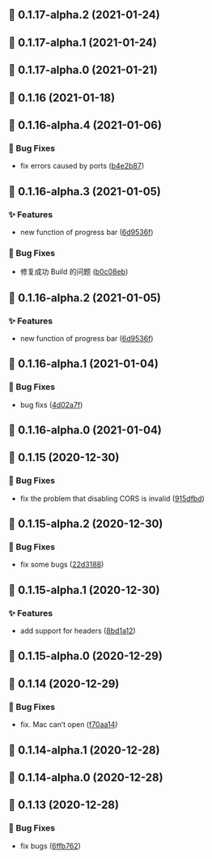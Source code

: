 ## :tada: 0.1.17-alpha.2 (2021-01-24)



## :tada: 0.1.17-alpha.1 (2021-01-24)



## :tada: 0.1.17-alpha.0 (2021-01-21)



## :tada: 0.1.16 (2021-01-18)



## :tada: 0.1.16-alpha.4 (2021-01-06)


### :bug: Bug Fixes

* fix errors caused by ports ([b4e2b87](https://github.com/Lingyan000/hikerview-player/commit/b4e2b87))



## :tada: 0.1.16-alpha.3 (2021-01-05)


### :sparkles: Features

* new function of progress bar ([6d9536f](https://github.com/Lingyan000/hikerview-player/commit/6d9536f))


### :bug: Bug Fixes

* 修复成功 Build 的问题 ([b0c08eb](https://github.com/Lingyan000/hikerview-player/commit/b0c08eb))



## :tada: 0.1.16-alpha.2 (2021-01-05)


### :sparkles: Features

* new function of progress bar ([6d9536f](https://github.com/Lingyan000/hikerview-player/commit/6d9536f))



## :tada: 0.1.16-alpha.1 (2021-01-04)


### :bug: Bug Fixes

* bug fixs ([4d02a7f](https://github.com/Lingyan000/hikerview-player/commit/4d02a7f))



## :tada: 0.1.16-alpha.0 (2021-01-04)



## :tada: 0.1.15 (2020-12-30)


### :bug: Bug Fixes

* fix the problem that disabling CORS is invalid ([915dfbd](https://github.com/Lingyan000/hikerview-player/commit/915dfbd))



## :tada: 0.1.15-alpha.2 (2020-12-30)


### :bug: Bug Fixes

* fix some bugs ([22d3188](https://github.com/Lingyan000/hikerview-player/commit/22d3188))



## :tada: 0.1.15-alpha.1 (2020-12-30)


### :sparkles: Features

* add support for headers ([8bd1a12](https://github.com/Lingyan000/hikerview-player/commit/8bd1a12))



## :tada: 0.1.15-alpha.0 (2020-12-29)



## :tada: 0.1.14 (2020-12-29)


### :bug: Bug Fixes

* fix. Mac can’t open ([f70aa14](https://github.com/Lingyan000/hikerview-player/commit/f70aa14))



## :tada: 0.1.14-alpha.1 (2020-12-28)



## :tada: 0.1.14-alpha.0 (2020-12-28)



## :tada: 0.1.13 (2020-12-28)


### :bug: Bug Fixes

* fix bugs ([6ffb762](https://github.com/Lingyan000/hikerview-player/commit/6ffb762))



